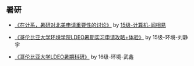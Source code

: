 ## 暑研

  - [《在计系，暑研对北美申请重要性的讨论》](importance_of_summer_research_in_CS_yanxiangyi) by [15级-计算机-阎相易]([US]-15-yanxiangyi)

  - [《哥伦比亚大学环境学院LDEO暑期实习申请攻略+体验》](columbia_environment_LDEO_liujingyu) by 15级-环境-刘静宇

  - [《哥伦比亚大学LDEO暑期科研》](columbia_environment_LDEO_wuxin) by 16级-环境-武鑫



